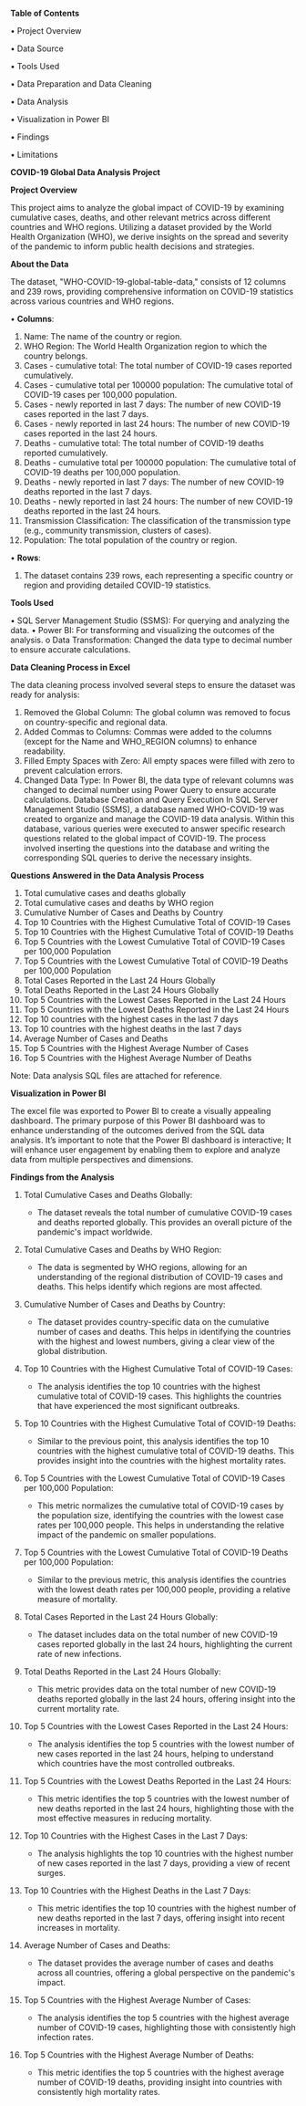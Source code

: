 **Table of Contents**

•	Project Overview

•	Data Source

•	Tools Used

•	Data Preparation and Data Cleaning

•	Data Analysis

•	Visualization in Power BI

•	Findings

•	Limitations


**COVID-19 Global Data Analysis Project**

**Project Overview**

This project aims to analyze the global impact of COVID-19 by examining cumulative cases, deaths, and other relevant metrics across different countries and WHO regions. Utilizing a dataset provided by the World Health Organization (WHO), we derive insights on the spread and severity of the pandemic to inform public health decisions and strategies.

**About the Data**

The dataset, "WHO-COVID-19-global-table-data," consists of 12 columns and 239 rows, providing comprehensive information on COVID-19 statistics across various countries and WHO regions.

•	**Columns**:

1.	Name: The name of the country or region.
2.	WHO Region: The World Health Organization region to which the country belongs.
3.	Cases - cumulative total: The total number of COVID-19 cases reported cumulatively.
4.	Cases - cumulative total per 100000 population: The cumulative total of COVID-19 cases per 100,000 population.
5.	Cases - newly reported in last 7 days: The number of new COVID-19 cases reported in the last 7 days.
6.	Cases - newly reported in last 24 hours: The number of new COVID-19 cases reported in the last 24 hours.
7.	Deaths - cumulative total: The total number of COVID-19 deaths reported cumulatively.
8.	Deaths - cumulative total per 100000 population: The cumulative total of COVID-19 deaths per 100,000 population.
9.	Deaths - newly reported in last 7 days: The number of new COVID-19 deaths reported in the last 7 days.
10.	Deaths - newly reported in last 24 hours: The number of new COVID-19 deaths reported in the last 24 hours.
11.	Transmission Classification: The classification of the transmission type (e.g., community transmission, clusters of cases).
12.	Population: The total population of the country or region.
    
•	**Rows**:

1.	The dataset contains 239 rows, each representing a specific country or region and providing detailed COVID-19 statistics.

**Tools Used**

•	SQL Server Management Studio (SSMS): For querying and analyzing the data.
•	Power BI: For transforming and visualizing the outcomes of the analysis.
o	Data Transformation: Changed the data type to decimal number to ensure accurate calculations.

**Data Cleaning Process in Excel**

The data cleaning process involved several steps to ensure the dataset was ready for analysis:
1.	Removed the Global Column: The global column was removed to focus on country-specific and regional data.
2.	Added Commas to Columns: Commas were added to the columns (except for the Name and WHO_REGION columns) to enhance readability.
3.	Filled Empty Spaces with Zero: All empty spaces were filled with zero to prevent calculation errors.
4.	Changed Data Type: In Power BI, the data type of relevant columns was changed to decimal number using Power Query to ensure accurate calculations.
Database Creation and Query Execution
In SQL Server Management Studio (SSMS), a database named WHO-COVID-19 was created to organize and manage the COVID-19 data analysis. Within this database, various queries were executed to answer specific research questions related to the global impact of COVID-19. The process involved inserting the questions into the database and writing the corresponding SQL queries to derive the necessary insights.

**Questions Answered in the Data Analysis Process**

1.	Total cumulative cases and deaths globally
2.	Total cumulative cases and deaths by WHO region
3.	Cumulative Number of Cases and Deaths by Country
4.	Top 10 Countries with the Highest Cumulative Total of COVID-19 Cases
5.	Top 10 Countries with the Highest Cumulative Total of COVID-19 Deaths
6.	Top 5 Countries with the Lowest Cumulative Total of COVID-19 Cases per 100,000 Population
7.	Top 5 Countries with the Lowest Cumulative Total of COVID-19 Deaths per 100,000 Population
8.	Total Cases Reported in the Last 24 Hours Globally
9.	Total Deaths Reported in the Last 24 Hours Globally
10.	Top 5 Countries with the Lowest Cases Reported in the Last 24 Hours
11.	Top 5 Countries with the Lowest Deaths Reported in the Last 24 Hours
12.	Top 10 countries with the highest cases in the last 7 days
13.	Top 10 countries with the highest deaths in the last 7 days
14.	Average Number of Cases and Deaths
15.	Top 5 Countries with the Highest Average Number of Cases
16.	Top 5 Countries with the Highest Average Number of Deaths
  
Note: Data analysis SQL files are attached for reference.

**Visualization in Power BI**

The excel file was exported to Power BI to create a visually appealing dashboard.
The primary purpose of this Power BI dashboard was to enhance understanding of the outcomes derived from the SQL data analysis. It’s important to note that the Power BI dashboard is interactive; It will enhance user engagement by enabling them to explore and analyze data from multiple perspectives and dimensions.

**Findings from the Analysis**

1. Total Cumulative Cases and Deaths Globally:
   - The dataset reveals the total number of cumulative COVID-19 cases and deaths reported globally. This provides an overall picture of the pandemic's impact worldwide.

2. Total Cumulative Cases and Deaths by WHO Region:
   - The data is segmented by WHO regions, allowing for an understanding of the regional distribution of COVID-19 cases and deaths. This helps identify which regions are most affected.

3. Cumulative Number of Cases and Deaths by Country:
   - The dataset provides country-specific data on the cumulative number of cases and deaths. This helps in identifying the countries with the highest and lowest numbers, giving a clear view of the global distribution.

4. Top 10 Countries with the Highest Cumulative Total of COVID-19 Cases:
   - The analysis identifies the top 10 countries with the highest cumulative total of COVID-19 cases. This highlights the countries that have experienced the most significant outbreaks.

5. Top 10 Countries with the Highest Cumulative Total of COVID-19 Deaths:
   - Similar to the previous point, this analysis identifies the top 10 countries with the highest cumulative total of COVID-19 deaths. This provides insight into the countries with the highest mortality rates.

6. Top 5 Countries with the Lowest Cumulative Total of COVID-19 Cases per 100,000 Population:
   - This metric normalizes the cumulative total of COVID-19 cases by the population size, identifying the countries with the lowest case rates per 100,000 people. This helps in understanding the relative impact of the pandemic on smaller populations.

7. Top 5 Countries with the Lowest Cumulative Total of COVID-19 Deaths per 100,000 Population:
   - Similar to the previous metric, this analysis identifies the countries with the lowest death rates per 100,000 people, providing a relative measure of mortality.

8. Total Cases Reported in the Last 24 Hours Globally:
   - The dataset includes data on the total number of new COVID-19 cases reported globally in the last 24 hours, highlighting the current rate of new infections.

9. Total Deaths Reported in the Last 24 Hours Globally:
   - This metric provides data on the total number of new COVID-19 deaths reported globally in the last 24 hours, offering insight into the current mortality rate.

10. Top 5 Countries with the Lowest Cases Reported in the Last 24 Hours:
    - The analysis identifies the top 5 countries with the lowest number of new cases reported in the last 24 hours, helping to understand which countries have the most controlled outbreaks.

11. Top 5 Countries with the Lowest Deaths Reported in the Last 24 Hours:
    - This metric identifies the top 5 countries with the lowest number of new deaths reported in the last 24 hours, highlighting those with the most effective measures in reducing mortality.

12. Top 10 Countries with the Highest Cases in the Last 7 Days:
    - The analysis highlights the top 10 countries with the highest number of new cases reported in the last 7 days, providing a view of recent surges.

13. Top 10 Countries with the Highest Deaths in the Last 7 Days:
    - This metric identifies the top 10 countries with the highest number of new deaths reported in the last 7 days, offering insight into recent increases in mortality.

14. Average Number of Cases and Deaths:
    - The dataset provides the average number of cases and deaths across all countries, offering a global perspective on the pandemic's impact.

15. Top 5 Countries with the Highest Average Number of Cases:
    - The analysis identifies the top 5 countries with the highest average number of COVID-19 cases, highlighting those with consistently high infection rates.

16. Top 5 Countries with the Highest Average Number of Deaths:
    - This metric identifies the top 5 countries with the highest average number of COVID-19 deaths, providing insight into countries with consistently high mortality rates.
